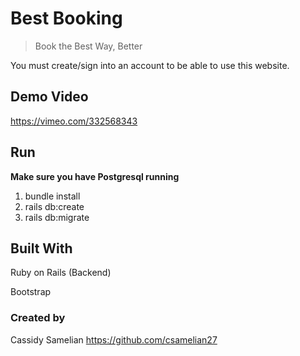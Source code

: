 # Best Booking

>Book the Best Way, Better

You must create/sign into an account to be able to use this website.

## Demo Video
https://vimeo.com/332568343



## Run
**Make sure you have Postgresql running**
1. bundle install
2. rails db:create
3. rails db:migrate

## Built With
Ruby on Rails (Backend)

Bootstrap

### Created by
Cassidy Samelian https://github.com/csamelian27
